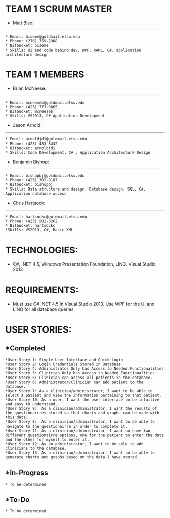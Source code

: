 TEAM 1 SCRUM MASTER 
=====
* Matt Bise:
-----
	* Email: biseme@goldmail.etsu.edu
	* Phone: (276) 759-2988
	* Bitbucket: biseme
	* Skills: UI and code behind dev, WPF, XAML, C#, application architecture design

TEAM 1 MEMBERS
=====	
* Brian McNeese:
-----
	* Email: mcneeseb@goldmail.etsu.edu
	* Phone: (423) 773-0065
	* Bitbucket: mcneeseb
	* Skills: VS2013, C# Application Development

* Jason Arnold:
-----
	* Email: arnoldjd1@goldmail.etsu.edu
	* Phone: (423) 483-8432
	* Bitbucket: arnoldjd1
	* Skills: Code Development, C# , Application Architecture Design 
	
* Benjamin Bishop:
-----
	* Email: bishopbj@goldmail.etsu.edu
	* Phone: (423) 302-0187
	* Bitbucket: bishopbj
	* Skills: Data structure and design, Database design, SQL, C#, Application database access

* Chris Hartsock:
-----
	* Email: hartsockc@goldmail.etsu.edu
	* Phone: (423) 502-3262
	* Bitbucket: hartsockc
	*Skills: VS2013, C#, Basic XML

TECHNOLOGIES:
=====
* C#, .NET 4.5, Windows Presentation Foundation, LINQ, Visual Studio 2013

REQUIREMENTS:
=====
* Must use C# .NET 4.5 in Visual Studio 2013. Use WPF for the UI and LINQ for all database queries


USER STORIES:
=====
*Completed
-----
	*User Story 1: Simple User Interface and Quick Login
	*User Story 2: Login Credentials Stored in Database
	*User Story 4: Administrator Only has Access to Needed Functionalities
    *User Story 3: Clinician Only has Access to Needed Functionalities
    *User Story 5: Clinician can access all patients in the database.
	*User Story 6: Administrator/Clinician can add patient to the database.
	*User Story 7: As a clinician/administrator, I want to be able to select a patient and view the information pertaining to that patient.
	*User Story 10: As a user, I want the user interface to be intuitive and easy to understand.
	*User Story 9:  As a clinician/administrator, I want the results of the questionairres stored so that charts and graphs can be made with this data.
	*User Story 8:  As a clinician/administrator, I want to be able to navigate to the questionairre in order to complete it.
	*User Story 11: As a clinician/administrator, I want to have two different questionairre options, one for the patient to enter the data and the other for myself to enter it.
	*User Story 12: As an administrator, I want to be able to add clinicians to the database.
    *User Story 13: As a clinician/administrator, I want to be able to generate charts and graphs based on the data I have stored.

*In-Progress
-----
	* To be determined
	
	
*To-Do
-----
	
	* To be determined